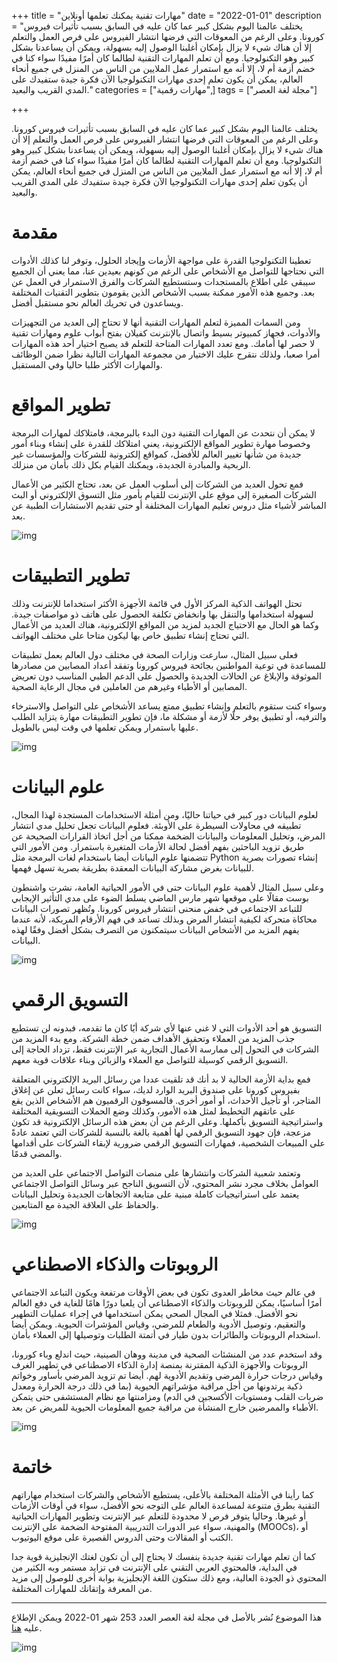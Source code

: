+++
title = "مهارات تقنية يمكنك تعلمها أونلاين"
date = "2022-01-01"
description = "يختلف عالمنا اليوم بشكل كبير عما كان عليه في السابق بسبب تأثيرات فيروس كورونا. وعلى الرغم من المعوقات التي فرضها انتشار الفيروس على فرص العمل والتعلم إلا أن هناك شيء لا يزال بإمكان أغلبنا الوصول إليه بسهولة، ويمكن أن يساعدنا بشكل كبير وهو التكنولوجيا. ومع أن تعلم المهارات التقنية لطالما كان أمرًا مفيدًا سواء كنا في خضم أزمة أم لا، إلا أنه مع استمرار عمل الملايين من الناس من المنزل في جميع أنحاء العالم، يمكن أن يكون تعلم إحدى مهارات التكنولوجيا الآن فكرة جيدة ستفيدك على المدي القريب والبعيد."
categories = ["مهارات رقمية",]
tags = ["مجلة لغة العصر"]

+++

يختلف عالمنا اليوم بشكل كبير عما كان عليه في السابق بسبب تأثيرات فيروس كورونا. وعلى الرغم من المعوقات التي فرضها انتشار الفيروس على فرص العمل والتعلم إلا أن هناك شيء لا يزال بإمكان أغلبنا الوصول إليه بسهولة، ويمكن أن يساعدنا بشكل كبير وهو التكنولوجيا. ومع أن تعلم المهارات التقنية لطالما كان أمرًا مفيدًا سواء كنا في خضم أزمة أم لا، إلا أنه مع استمرار عمل الملايين من الناس من المنزل في جميع أنحاء العالم، يمكن أن يكون تعلم إحدى مهارات التكنولوجيا الآن فكرة جيدة ستفيدك على المدي القريب والبعيد.

# مقدمة

تعطينا التكنولوجيا القدرة على مواجهة الأزمات وإيجاد الحلول، وتوفر لنا كذلك الأدوات التي نحتاجها للتواصل مع الأشخاص على الرغم من كونهم بعيدين عنا، مما يعني أن الجميع سيبقى على اطلاع بالمستجدات وستستطيع الشركات والفرق الاستمرار في العمل عن بعد. وجميع هذه الأمور ممكنة بسبب الأشخاص الذين يقومون بتطوير التقنيات المختلفة ويساعدون في تحريك العالم نحو مستقبل أفضل.

ومن السمات المميزة لتعلم المهارات التقنية أنها لا تحتاج إلى العديد من التجهيزات والأدوات، فجهاز كمبيوتر بسيط واتصال بالإنترنت كفيلان بفتح أبواب علوم ومهارات تقنية لا حصر لها أمامك. ومع تعدد المهارات المتاحة للتعلم قد يصبح اختيار أحد هذه المهارات أمرا صعبا، ولذلك نتقرح عليك الاختيار من مجموعة المهارات التالية نظرا ضمن الوظائف والمهارات الأكثر طلبا حاليا وفي المستقبل.

# تطوير المواقع

لا يمكن أن نتحدث عن المهارات التقنية دون البدء بالبرمجة، فامتلاكك لمهارات البرمجة وخصوصا مهارة تطوير المواقع الإلكترونية، يعني امتلاكك للقدرة على إنشاء وبناء أمور جديدة من شأنها تغيير العالم للأفضل، كمواقع إلكترونية للشركات والمؤسسات غير الربحية والمبادرة الجديدة، ويمكنك القيام بكل ذلك بأمان من منزلك.

فمع تحول العديد من الشركات إلى أسلوب العمل عن بعد، تحتاج الكثير من الأعمال الشركات الصغيرة إلى موقع على الإنترنت للقيام بأمور مثل التسوق الإلكتروني أو البث المباشر لأشياء مثل دروس تعليم المهارات المختلفة أو حتى تقديم الاستشارات الطبية عن بعد.

![img](images/coding.webp)

# تطوير التطبيقات

تحتل الهواتف الذكية المركز الأول في قائمة الأجهزة الأكثر استخداما للإنترنت وذلك لسهولة استخدامها والتنقل بها وانخفاض تكلفة الحصول على هاتف ذو مواصفات جيدة. وكما هو الحال مع الاحتياج الجديد لمزيد من المواقع الإلكترونية، هناك العديد من الأعمال التي تحتاج إنشاء تطبيق خاص بها ليكون متاحا على مختلف الهواتف.

فعلى سبيل المثال، سارعت وزارات الصحة في مختلف دول العالم بعمل تطبيقات للمساعدة في توعية المواطنين بجائحة فيروس كورونا وتفقد أعداد المصابين من مصادرها الموثوقة والإبلاغ عن الحالات الجديدة والحصول على الدعم الطبي المناسب دون تعريض المصابين أو الأطباء وغيرهم من العاملين في مجال الرعاية الصحية.

وسواء كنت ستقوم بالتعلم وإنشاء تطبيق ممتع يساعد الأشخاص على التواصل والاسترخاء والترفيه، أو تطبيق يوفر حلًا لأزمة أو مشكلة ما، فإن تطوير التطبيقات مهارة يتزايد الطلب عليها باستمرار ويمكن تعلمها في وقت ليس بالطويل.

![img](images/apps.webp)

# علوم البيانات

لعلوم البيانات دور كبير في حياتنا حاليًا، ومن أمثلة الاستخدامات المستجدة لهذا المجال، تطبيقه في محاولات السيطرة على الأوبئة. فعلوم البيانات تجعل تحليل مدي انتشار المرض، وتحليل المعلومات والبيانات الضخمة ممكنا من أجل اتخاذ القرارات الصحيحة عن طريق تزويد الباحثين بفهم أفضل لحالة الأزمات المتغيرة باستمرار. ومن الأمور التي تتضمنها علوم البيانات أيضا باستخدام لغات البرمجة مثل Python إنشاء تصورات بصرية للبيانات بغرض مشاركة البيانات المعقدة بطريقة بصرية تسهل فهمها.

وعلى سبيل المثال لأهمية علوم البيانات حتى في الأمور الحياتية العامة، نشرت واشنطون بوست مقالًا على موقعها شهر مارس الماضي يسلط الضوء على مدي التأثير الإيجابي للتباعد الاجتماعي في خفض منحنى انتشار فيروس كورونا. وتُظهر تصورات البيانات محاكاة متحركة لكيفية انتشار المرض وبذلك تساعد في فهم الأرقام المربكة، لأنه عندما يفهم المزيد من الأشخاص البيانات سيتمكنون من التصرف بشكل أفضل وفقًا لهذه البيانات.

![img](images/simulation.png)

# التسويق الرقمي

التسويق هو أحد الأدوات التي لا غني عنها لأي شركة أيًا كان ما تقدمه، فبدونه لن تستطيع جذب المزيد من العملاء وتحقيق الأهداف ضمن خطة الشركة. ومع بدء المزيد من الشركات في التحول إلى ممارسة الأعمال التجارية عبر الإنترنت فقط، تزداد الحاجة إلى التسويق الرقمي كوسيلة للتواصل مع العملاء والزبائن وبناء علاقات قوية معهم.

فمع بداية الأزمة الحالية لا بد أنك قد تلقيت عددا من رسائل البريد الإلكتروني المتعلقة بفيروس كورونا على صندوق البريد الوارد لديك، سواء كانت رسائل تعلن عن إغلاق المتاجر، أو تأجيل الأحداث، أو أمور أخرى. فالمسوقون الرقميون هم الأشخاص الذين يقع على عاتقهم التخطيط لمثل هذه الأمور، وكذلك وضع الحملات التسويقية المختلفة واستراتيجية التسويق بأكملها. وعلى الرغم من أن بعض هذه الرسائل الإلكترونية قد تكون مزعجة، فإن جهود التسويق الرقمي لها أهمية بالغة بالنسبة للشركات التي تعتمد عادةً على المبيعات الشخصية، فمهارات التسويق الرقمي ضرورية لإبقاء الشركات على أقدامها والمضي قدمًا.

وتعتمد شعبية الشركات وانتشارها على منصات التواصل الاجتماعي على العديد من العوامل بخلاف مجرد نشر المحتوي، لأن التسويق الناجح عبر وسائل التواصل الاجتماعي يعتمد على استراتيجيات كاملة مبنية على متابعة الاتجاهات الجديدة وتحليل البيانات والحفاظ على العلاقة الجيدة مع المتابعين.

![img](images/marketing.webp)

# الروبوتات والذكاء الاصطناعي

في عالم حيث مخاطر العدوى تكون في بعض الأوقات مرتفعة ويكون التباعد الاجتماعي أمرًا أساسيًا، يمكن للروبوتات والذكاء الاصطناعي أن يلعبا دورًا هامًا للغاية في دفع العالم نحو الأفضل. فمثلا في المجال الصحي يمكن استخدامها في إجراء عمليات التطهير والتعقيم، وتوصيل الأدوية والطعام للمرضي، وقياس المؤشرات الحيوية. ويمكن أيضا استخدام الروبوتات والطائرات بدون طيار في أتمتة الطلبات وتوصيلها إلى العملاء بأمان.

وقد استخدم عدد من المنشئات الصحية في مدينة ووهان الصينية، حيث اندلع وباء كورونا، الروبوتات والأجهزة الذكية المقترنة بمنصة إدارة الذكاء الاصطناعي في تطهير الغرف وقياس درجات حرارة المرضى وتقديم الأدوية لهم. أيضا تم تزويد المرضي بأساور وخواتم ذكية يرتدونها من أجل مراقبة مؤشراتهم الحيوية (بما في ذلك درجة الحرارة ومعدل ضربات القلب ومستويات الأكسجين في الدم) ومزامنتها مع نظام المستشفى حتى يتمكن الأطباء والممرضين خارج المنشأة من مراقبة جميع المعلومات الحيوية للمريض عن بعد.

![img](images/robot.webp)

# خاتمة

كما رأينا في الأمثلة المختلفة بالأعلى، يستطيع الأشخاص والشركات استخدام مهاراتهم التقنية بطرق متنوعة لمساعدة العالم على التوجه نحو الأفضل، سواء في أوقات الأزمات أو غيرها. وحاليا يتوفر فرص لا محدودة للتعلم عبر الإنترنت وتطوير المهارات الحياتية والمهنية، سواء عبر الدورات التدريبية المفتوحة الضخمة على الإنترنت (MOOCs)، أو الكتب أو المقالات وحتى الدروس القصيرة على موقع اليوتيوب.

كما أن تعلم مهارات تقنية جديدة بنفسك لا يحتاج إلى أن تكون لغتك الإنجليزية قوية جدا في البداية، فالمحتوي العربي التقني على الإنترنت في تزايد مستمر وبه الكثير من المحتوي ذو الجودة العالية، ومع ذلك ستكون اللغة الإنجليزية بوابة أخرى للوصول إلى مزيد من المعرفة وإتقانك للمهارات المختلفة.

---

هذا الموضوع نُشر باﻷصل في مجلة لغة العصر العدد 253 شهر 01-2022 ويمكن الإطلاع عليه [هنا](https://drive.google.com/file/d/1sG1Z8Uukgy41SQ1QoiFK27BM7iXO25MS/view?usp=sharing).

![img](images/253-4.png)
